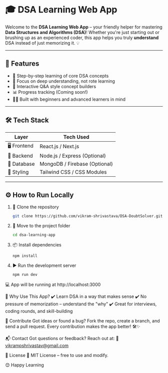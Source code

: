 # 🎓 DSA Learning Web App

Welcome to the **DSA Learning Web App** – your friendly helper for mastering **Data Structures and Algorithms (DSA)**! Whether you're just starting out or brushing up as an experienced coder, this app helps you truly **understand** DSA instead of just memorizing it. 💡

---

## 🌟 Features

- 📘 Step-by-step learning of core DSA concepts  
- 🧠 Focus on deep understanding, not rote learning  
- 🧩 Interactive Q&A style concept builders  
- 📊 Progress tracking (Coming soon!)  
- 👨‍💻 Built with beginners and advanced learners in mind  

---

## 🛠️ Tech Stack

| Layer       | Tech Used             |
|-------------|------------------------|
| 🖥️ Frontend | React.js / Next.js     |
| 🔧 Backend  | Node.js / Express (Optional) |
| 💾 Database | MongoDB / Firebase (Optional) |
| 🎨 Styling  | Tailwind CSS / CSS Modules |

---

## ⚙️ How to Run Locally

1. 🔁 Clone the repository  
   ```bash
   git clone https://github.com/vikram-shrivastava/DSA-DoubtSolver.git
   ```

2. 📁 Move to the project folder
    ```bash
    cd dsa-learning-app
    ```
3. 📦 Install dependencies
    ```bash
    npm install
    ```
4. ▶️ Run the development server
    ```bash
    npm run dev
    ```

💻 App will be running at http://localhost:3000

💬 Why Use This App?
✔️ Learn DSA in a way that makes sense
✔️ No pressure of memorization – understand the "why"
✔️ Great for interviews, coding rounds, and skill-building

🙌 Contribute
Got ideas or found a bug?
Fork the repo, create a branch, and send a pull request.
Every contribution makes the app better! 🛠️✨

📬 Contact
Got questions or feedback? Reach out at:
📧 vikrampshrivastav@gmail.com

📌 License
📝 MIT License – free to use and modify.

😊 Happy Learning